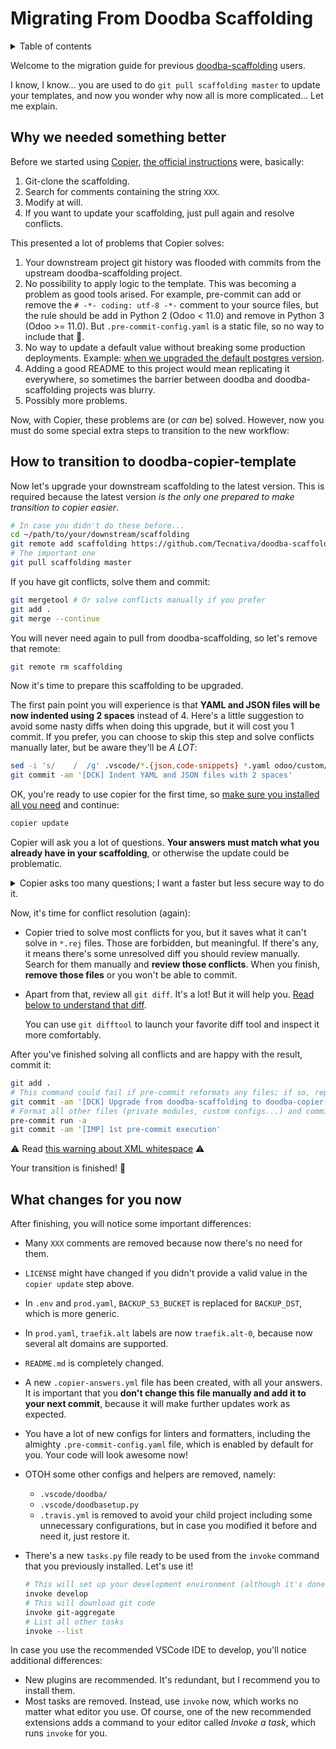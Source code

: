# Migrating From Doodba Scaffolding

<details>
<!-- prettier-ignore-start -->
<!-- START doctoc generated TOC please keep comment here to allow auto update -->
<!-- DON'T EDIT THIS SECTION, INSTEAD RE-RUN doctoc TO UPDATE -->
<summary>Table of contents</summary>

- [Why we needed something better](#why-we-needed-something-better)
- [How to transition to doodba-copier-template](#how-to-transition-to-doodba-copier-template)
- [What changes for you now](#what-changes-for-you-now)

<!-- END doctoc generated TOC please keep comment here to allow auto update -->
<!-- prettier-ignore-end -->
</details>

Welcome to the migration guide for previous
[doodba-scaffolding](https://github.com/Tecnativa/doodba-scaffolding) users.

I know, I know... you are used to do `git pull scaffolding master` to update your
templates, and now you wonder why now all is more complicated... Let me explain.

## Why we needed something better

Before we started using [Copier](https://github.com/pykong/copier),
[the official instructions](https://github.com/Tecnativa/doodba/blob/dbaaa2782a2d00e093063ebee3478c1d4093def3/README.md#skip-the-boring-parts)
were, basically:

1. Git-clone the scaffolding.
1. Search for comments containing the string `XXX`.
1. Modify at will.
1. If you want to update your scaffolding, just pull again and resolve conflicts.

This presented a lot of problems that Copier solves:

1. Your downstream project git history was flooded with commits from the upstream
   doodba-scaffolding project.
1. No possibility to apply logic to the template. This was becoming a problem as good
   tools arised. For example, pre-commit can add or remove the `# -*- coding: utf-8 -*-`
   comment to your source files, but the rule should be add in Python 2 (Odoo < 11.0)
   and remove in Python 3 (Odoo >= 11.0). But `.pre-commit-config.yaml` is a static
   file, so no way to include that 🤷.
1. No way to update a default value without breaking some production deployments.
   Example:
   [when we upgraded the default postgres version](https://github.com/Tecnativa/doodba/issues/67#issuecomment-413460188).
1. Adding a good README to this project would mean replicating it everywhere, so
   sometimes the barrier between doodba and doodba-scaffolding projects was blurry.
1. Possibly more problems.

Now, with Copier, these problems are (or _can_ be) solved. However, now you must do some
special extra steps to transition to the new workflow:

## How to transition to doodba-copier-template

Now let's upgrade your downstream scaffolding to the latest version. This is required
because the latest version _is the only one prepared to make transition to copier
easier_.

```bash
# In case you didn't do these before...
cd ~/path/to/your/downstream/scaffolding
git remote add scaffolding https://github.com/Tecnativa/doodba-scaffolding.git
# The important one
git pull scaffolding master
```

If you have git conflicts, solve them and commit:

```bash
git mergetool # Or solve conflicts manually if you prefer
git add .
git merge --continue
```

You will never need again to pull from doodba-scaffolding, so let's remove that remote:

```bash
git remote rm scaffolding
```

Now it's time to prepare this scaffolding to be upgraded.

The first pain point you will experience is that **YAML and JSON files will be now
indented using 2 spaces** instead of 4. Here's a little suggestion to avoid some nasty
diffs when doing this upgrade, but it will cost you 1 commit. If you prefer, you can
choose to skip this step and solve conflicts manually later, but be aware they'll be _A
LOT_:

```bash
sed -i 's/    /  /g' .vscode/*.{json,code-snippets} *.yaml odoo/custom/src/*.yaml
git commit -am '[DCK] Indent YAML and JSON files with 2 spaces'
```

OK, you're ready to use copier for the first time, so
[make sure you installed all you need](../README.md#installation-and-usage) and
continue:

```bash
copier update
```

Copier will ask you a lot of questions. **Your answers must match what you already have
in your scaffolding**, or otherwise the update could be problematic.

<details>
<summary>Copier asks too many questions; I want a faster but less secure way to do it.</summary>

You can use [this little script](./scaffolding2copier.sh) to make your transition
easier. It will _try_ to get values from your current scaffolding and apply them to
copier. **Take it as just a simple helper, but this doesn't save you the transition
responsibility**, because the possible customizations in a scaffolding are basically
endless. Inspect its code to understand the environment variables that can alter its
behavior. Run it like this:

```bash
curl -sSL https://raw.githubusercontent.com/Tecnativa/doodba-copier-template/master/docs/scaffolding2copier.sh | bash
```

If anything goes wrong, reset and use the manual way:

```bash
git reset --hard
git clean -ffd
```

</details>

Now, it's time for conflict resolution (again):

- Copier tried to solve most conflicts for you, but it saves what it can't solve in
  `*.rej` files. Those are forbidden, but meaningful. If there's any, it means there's
  some unresolved diff you should review manually. Search for them manually and **review
  those conflicts**. When you finish, **remove those files** or you won't be able to
  commit.

- Apart from that, review all `git diff`. It's a lot! But it will help you.
  [Read below to understand that diff](#what-changes-for-you-now).

  You can use `git difftool` to launch your favorite diff tool and inspect it more
  comfortably.

After you've finished solving all conflicts and are happy with the result, commit it:

```bash
git add .
# This command could fail if pre-commit reformats any files; if so, repeat it twice
git commit -am '[DCK] Upgrade from doodba-scaffolding to doodba-copier-template'
# Format all other files (private modules, custom configs...) and commit that separately
pre-commit run -a
git commit -am '[IMP] 1st pre-commit execution'
```

⚠️ Read
[this warning about XML whitespace](faq.md#why-xml-is-broken-after-running-pre-commit)
⚠️

Your transition is finished! 🎉

## What changes for you now

After finishing, you will notice some important differences:

- Many `XXX` comments are removed because now there's no need for them.
- `LICENSE` might have changed if you didn't provide a valid value in the
  `copier update` step above.
- In `.env` and `prod.yaml`, `BACKUP_S3_BUCKET` is replaced for `BACKUP_DST`, which is
  more generic.
- In `prod.yaml`, `traefik.alt` labels are now `traefik.alt-0`, because now several alt
  domains are supported.
- `README.md` is completely changed.
- A new `.copier-answers.yml` file has been created, with all your answers. It is
  important that you **don't change this file manually and add it to your next commit**,
  because it will make further updates work as expected.
- You have a lot of new configs for linters and formatters, including the almighty
  `.pre-commit-config.yaml` file, which is enabled by default for you. Your code will
  look awesome now!
- OTOH some other configs and helpers are removed, namely:
  - `.vscode/doodba/`
  - `.vscode/doodbasetup.py`
  - `.travis.yml` is removed to avoid your child project including some unnecessary
    configurations, but in case you modified it before and need it, just restore it.
- There's a new `tasks.py` file ready to be used from the `invoke` command that you
  previously installed. Let's use it!

  ```bash
  # This will set up your development environment (although it's done for you already 😉)
  invoke develop
  # This will download git code
  invoke git-aggregate
  # List all other tasks
  invoke --list
  ```

In case you use the recommended VSCode IDE to develop, you'll notice additional
differences:

- New plugins are recommended. It's redundant, but I recommend you to install them.
- Most tasks are removed. Instead, use `invoke` now, which works no matter what editor
  you use. Of course, one of the new recommended extensions adds a command to your
  editor called _Invoke a task_, which runs `invoke` for you.

